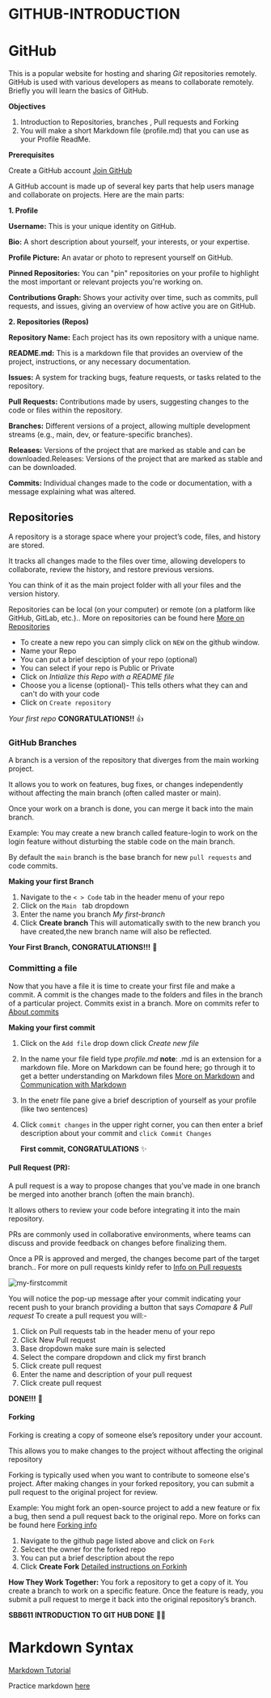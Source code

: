 # GITHUB-INTRODUCTION

# GitHub

This is a popular website for hosting and sharing  _Git_ repositories remotely.
GitHub is used with various developers as means to collaborate remotely. 
Briefly you will learn the basics of GitHub.

**Objectives**
1. Introduction to Repositories, branches , Pull requests and Forking
2. You will make a short Markdown file (profile.md) that you can use as your Profile ReadMe.


**Prerequisites**

Create a GitHub account [Join GitHub](https://github.com/join)

A GitHub account is made up of several key parts that help users manage and collaborate on projects. 
Here are the main parts:

**1. Profile**

**Username:** This is your unique identity on GitHub.

**Bio:** A short description about yourself, your interests, or your expertise.

**Profile Picture:** An avatar or photo to represent yourself on GitHub.

**Pinned Repositories:** You can "pin" repositories on your profile to highlight the most important or relevant projects you're working on.

**Contributions Graph:** Shows your activity over time, such as commits, pull requests, and issues, giving an overview of how active you are on GitHub.

**2. Repositories (Repos)**

**Repository Name:** Each project has its own repository with a unique name.

**README.md:** This is a markdown file that provides an overview of the project, instructions, or any necessary documentation.

**Issues:** A system for tracking bugs, feature requests, or tasks related to the repository.

**Pull Requests:** Contributions made by users, suggesting changes to the code or files within the repository.

**Branches:** Different versions of a project, allowing multiple development streams (e.g., main, dev, or feature-specific branches).

**Releases:** Versions of the project that are marked as stable and can be downloaded.Releases: Versions of the project that are marked as stable and can be downloaded.

**Commits:** Individual changes made to the code or documentation, with a message explaining what was altered.


 
## Repositories 
A repository is a storage space where your project’s code, files, and history are stored.

It tracks all changes made to the files over time, allowing developers to collaborate, review the history, and restore previous versions.

You can think of it as the main project folder with all your files and the version history.

Repositories can be local (on your computer) or remote (on a platform like GitHub, GitLab, etc.).. More on repositories can be found here [More on Repositories](https://docs.github.com/en/repositories/creating-and-managing-repositories/about-repositories)

 * To create a new repo you can simply click on ``NEW`` on the github window.
 *  Name your Repo
 *  You can put a brief desciption of your repo (optional)
 *  You can select if your repo is Public or Private
 *  Click on  _Intialize this Repo with a README file_
 *  Choose you a license (optional)- This tells others what they can and can't do with your code
 *  Click on ``Create repository``

   _Your first repo_ **CONGRATULATIONS!!** :+1:



   ### GitHub Branches
   A branch is a version of the repository that diverges from the main working project.
   
   It allows you to work on features, bug fixes, or changes independently without affecting the main branch (often called master or main).
   
   Once your work on a branch is done, you can merge it back into the main branch.
   
   Example: You may create a new branch called feature-login to work on the login feature without disturbing the stable code on the main branch.

   By default the `main` branch is the base branch for new `pull requests` and code commits.

   **Making your first Branch**

   1. Navigate to the `< > Code` tab in the header menu of your repo
   2. Click on the `Main ` tab dropdown
   3. Enter the name you branch _My first-branch_
   4. Click **Create branch** This will automatically swith to the new branch you have created,the new branch name will also be reflected.

**Your First Branch, CONGRATULATIONS!!!** 🎉


### Committing a file 

Now that you have a file it is time to create your first file and make a commit.
A commit is the changes made to the folders and files in the branch of a particular project. Commits exist in a branch.
More on commits refer to [About commits](https://docs.github.com/en/pull-requests/committing-changes-to-your-project/creating-and-editing-commits/about-commits)

**Making your first commit**
1. Click on the `Add file` drop down click _Create new file_
2. In the name your file field type _profile.md_ 
   **note**: .md is an extension for a markdown file. More on Markdown can be found here; go through it to get a better understanding on Markdown files
   [More on Markdown](https://docs.github.com/en/get-started/writing-on-github/getting-started-with-writing-and-formatting-on-github/basic-writing-and-formatting-syntax)
   and [Communication with Markdown](https://github.com/skills/communicate-using-markdown)
3. In the enetr file pane give a brief description of yourself as your profile (like two sentences)
4. Click `commit changes` in the upper right corner, you can then enter a brief description about your commit and `click Commit Changes`

   **First commit, CONGRATULATIONS** ✨ 

#### Pull Request (PR):
A pull request is a way to propose changes that you've made in one branch be merged into another branch (often the main branch).

It allows others to review your code before integrating it into the main repository.

PRs are commonly used in collaborative environments, where teams can discuss and provide feedback on changes before finalizing them.

Once a PR is approved and merged, the changes become part of the target branch.. For more on pull requests kinldy refer to 
[Info on Pull requests](https://docs.github.com/en/pull-requests/collaborating-with-pull-requests/proposing-changes-to-your-work-with-pull-requests/about-pull-requests)

![my-firstcommit](https://github.com/Natasha-Adongo/Bioinformatics-Training/assets/109069282/bcb3a422-10d3-4bdb-b10b-46ba08012148)

You will notice the pop-up message after your commit indicating your recent push to your branch providing a button that says *Comapare & Pull request*
To create a pull request you will:-
1. Click on Pull requests tab in the header menu of your repo
2. Click New Pull request
3. Base dropdown make sure main is selected
4. Select the compare dropdown and click my first branch
5. Click create pull request
6. Enter the name and description of your pull request
7. Click create pull request

**DONE!!!**  🎊

#### Forking

Forking is creating a copy of someone else’s repository under your account.

This allows you to make changes to the project without affecting the original repository

Forking is typically used when you want to contribute to someone else's project. After making changes in your forked repository, you can submit a pull request to the original project for review.

Example: You might fork an open-source project to add a new feature or fix a bug, then send a pull request back to the original repo. More on forks can be found here [Forking info](https://docs.github.com/en/pull-requests/collaborating-with-pull-requests/working-with-forks)

1. Navigate to the github page listed above and click on `Fork`
2. Selcect the owner for the forked repo
3. You can put a brief description about the repo
4. Click  **Create Fork**
   [Detailed instructions on Forkinh](https://docs.github.com/en/get-started/quickstart/fork-a-repo)
   
**How They Work Together:**
You fork a repository to get a copy of it.
You create a branch to work on a specific feature.
Once the feature is ready, you submit a pull request to merge it back into the original repository’s branch.

**SBB611 INTRODUCTION TO GIT HUB DONE** 🎊🎊


# Markdown Syntax

[Markdown Tutorial](https://docs.github.com/en/get-started/writing-on-github/getting-started-with-writing-and-formatting-on-github/basic-writing-and-formatting-syntax)

Practice markdown [here](https://www.markdowntutorial.com/)


